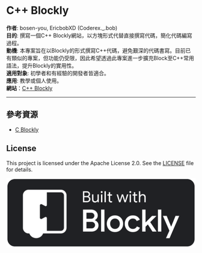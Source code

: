 # C++ Blockly

**作者**: bosen-you, EricbobXD (Coderex._.bob)  
**目的**: 撰寫一個C++ Blockly網站，以方塊形式代替直接撰寫代碼，簡化代碼編寫過程。  
**動機**: 本專案旨在以Blockly的形式撰寫C++代碼，避免艱深的代碼書寫。目前已有類似的專案，但功能仍受限，因此希望透過此專案進一步擴充Block至C++常用語法，提升Blockly的實用性。  
**適用對象**: 初學者和有經驗的開發者皆適合。  
**應用**: 教學或個人使用。  
**網站**：[C++ Blockly](https://cplusplusblockly-production.up.railway.app/)

---

## 參考資源

- [C Blockly](https://hueyanchen.github.io/)

## License
This project is licensed under the Apache License 2.0. See the [LICENSE](./LICENSE) file for details.

![image](https://github.com/EricbobXD/C_plus_plus_Blockly/blob/main/public/b_w_b.png)
